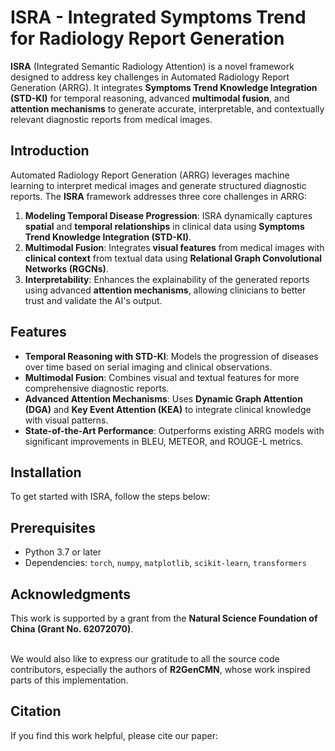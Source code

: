 # ISRA - Integrated Symptoms Trend for Radiology Report Generation

**ISRA** (Integrated Semantic Radiology Attention) is a novel framework designed to address key challenges in Automated Radiology Report Generation (ARRG). It integrates **Symptoms Trend Knowledge Integration (STD-KI)** for temporal reasoning, advanced **multimodal fusion**, and **attention mechanisms** to generate accurate, interpretable, and contextually relevant diagnostic reports from medical images. 


## Introduction

Automated Radiology Report Generation (ARRG) leverages machine learning to interpret medical images and generate structured diagnostic reports. The **ISRA** framework addresses three core challenges in ARRG:

1. **Modeling Temporal Disease Progression**: ISRA dynamically captures **spatial** and **temporal relationships** in clinical data using **Symptoms Trend Knowledge Integration (STD-KI)**.
2. **Multimodal Fusion**: Integrates **visual features** from medical images with **clinical context** from textual data using **Relational Graph Convolutional Networks (RGCNs)**.
3. **Interpretability**: Enhances the explainability of the generated reports using advanced **attention mechanisms**, allowing clinicians to better trust and validate the AI's output.

## Features

- **Temporal Reasoning with STD-KI**: Models the progression of diseases over time based on serial imaging and clinical observations.
- **Multimodal Fusion**: Combines visual and textual features for more comprehensive diagnostic reports.
- **Advanced Attention Mechanisms**: Uses **Dynamic Graph Attention (DGA)** and **Key Event Attention (KEA)** to integrate clinical knowledge with visual patterns.
- **State-of-the-Art Performance**: Outperforms existing ARRG models with significant improvements in BLEU, METEOR, and ROUGE-L metrics.
  
## Installation

To get started with ISRA, follow the steps below:

## Prerequisites

- Python 3.7 or later
- Dependencies: `torch`, `numpy`, `matplotlib`, `scikit-learn`, `transformers`

## Acknowledgments

This work is supported by a grant from the **Natural Science Foundation of China (Grant No. 62072070)**.  <br><br>

We would also like to express our gratitude to all the source code contributors, especially the authors of **R2GenCMN**, whose work inspired parts of this implementation.


## Citation
If you find this work helpful, please cite our paper:<br>
```bibtex


```



